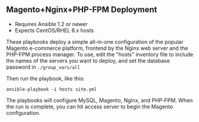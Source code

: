 ## Magento+Nginx+PHP-FPM Deployment

- Requires Ansible 1.2 or newer
- Expects CentOS/RHEL 6.x hosts

These playbooks deploy a simple all-in-one configuration of the popular
Magento e-commerce platform, frontend by the Nginx web server and the
PHP-FPM process manager. To use, edit the "hosts" inventory file to include the
names of the servers you want to deploy, and set the database password in `./group_vars/all`

Then run the playbook, like this:

	ansible-playbook -i hosts site.yml

The playbooks will configure MySQL, Magento, Nginx, and PHP-FPM. When the run
is complete, you can hit access server to begin the Magento configuration. 

